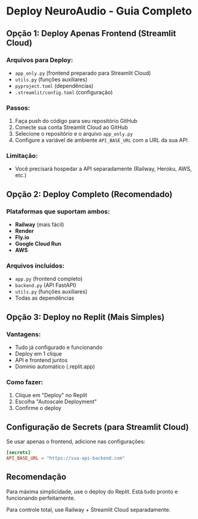 # Deploy NeuroAudio - Guia Completo

## Opção 1: Deploy Apenas Frontend (Streamlit Cloud)

### Arquivos para Deploy:
- `app_only.py` (frontend preparado para Streamlit Cloud)
- `utils.py` (funções auxiliares)
- `pyproject.toml` (dependências)
- `.streamlit/config.toml` (configuração)

### Passos:
1. Faça push do código para seu repositório GitHub
2. Conecte sua conta Streamlit Cloud ao GitHub
3. Selecione o repositório e o arquivo `app_only.py`
4. Configure a variável de ambiente `API_BASE_URL` com a URL da sua API

### Limitação:
- Você precisará hospedar a API separadamente (Railway, Heroku, AWS, etc.)

## Opção 2: Deploy Completo (Recomendado)

### Plataformas que suportam ambos:
- **Railway** (mais fácil)
- **Render**
- **Fly.io**
- **Google Cloud Run**
- **AWS**

### Arquivos incluídos:
- `app.py` (frontend completo)
- `backend.py` (API FastAPI)
- `utils.py` (funções auxiliares)
- Todas as dependências

## Opção 3: Deploy no Replit (Mais Simples)

### Vantagens:
- Tudo já configurado e funcionando
- Deploy em 1 clique
- API e frontend juntos
- Domínio automático (.replit.app)

### Como fazer:
1. Clique em "Deploy" no Replit
2. Escolha "Autoscale Deployment"
3. Confirme o deploy

## Configuração de Secrets (para Streamlit Cloud)

Se usar apenas o frontend, adicione nas configurações:

```toml
[secrets]
API_BASE_URL = "https://sua-api-backend.com"
```

## Recomendação

Para máxima simplicidade, use o deploy do Replit. Está tudo pronto e funcionando perfeitamente.

Para controle total, use Railway + Streamlit Cloud separadamente.